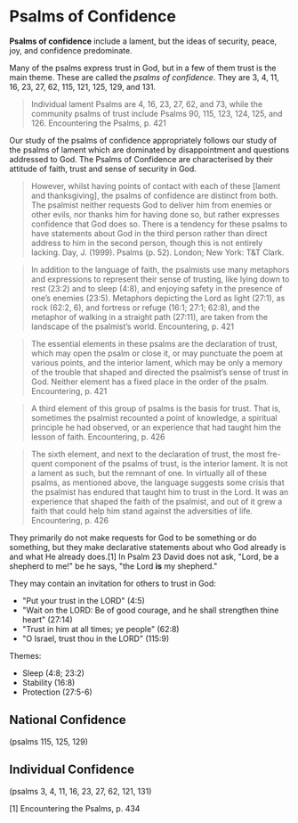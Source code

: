 # Psalms of Confidence

**Psalms of confidence** include a lament, but the ideas of security, peace, joy, and confidence predominate. 

Many of the psalms express trust in God, but in a few of them trust is the main theme. These are called the _psalms of confidence_. They are 3, 4, 11, 16, 23, 27, 62, 115, 121, 125, 129, and 131.

> Individual lament Psalms are 4, 16, 23, 27, 62, and 73, while the community psalms of trust  include Psalms 90, 115, 123, 124, 125, and 126.
> Encountering the Psalms, p. 421

Our study of the psalms of confidence appropriately follows our study of the psalms of lament which are dominated by disappointment and questions addressed to God. The Psalms of Confidence are characterised by their attitude of faith, trust and sense of security in God.

> However, whilst having points of contact with each of these [lament and thanksgiving], the psalms of confidence are distinct from both. The psalmist neither requests God to deliver him from enemies or other evils, nor thanks him for having done so, but rather expresses confidence that God does so. There is a tendency for these psalms to have statements about God in the third person rather than direct address to him in the second person, though this is not entirely lacking.
> Day, J. (1999). Psalms (p. 52). London; New York: T&T Clark.

>  In  addition to the language of faith, the psalmists use many metaphors  and expressions to represent their sense of trusting, like lying down  to rest (23:2) and to sleep (4:8), and enjoying safety in the presence  of one’s enemies (23:5). Metaphors depicting the Lord as light (27:1),  as rock (62:2, 6), and fortress or refuge (16:1; 27:1; 62:8), and the  metaphor of walking in a straight path (27:11), are taken from the  landscape of the psalmist’s world.
> Encountering, p. 421

> The essential elements in these psalms are the declaration of trust,  which may open the psalm or close it, or may punctuate the poem at  various points, and the interior lament, which may be only a memory  of the trouble that shaped and directed the psalmist’s sense of trust  in God. Neither element has a fixed place in the order of the psalm.  
> Encountering, p. 421

> A third element of this group of psalms is the basis for trust. That  is, sometimes the psalmist recounted a point of knowledge, a spiritual principle he had observed, or an experience that had taught him  the lesson of faith.
> Encountering, p. 426

> The sixth element, and next to the declaration of trust, the most fre-  quent component of the psalms of trust, is the interior lament. It is  not a lament as such, but the remnant of one. In virtually all of these  psalms, as mentioned above, the language suggests some crisis that  the psalmist has endured that taught him to trust in the Lord. It was  an experience that shaped the faith of the psalmist, and out of it grew  a faith that could help him stand against the adversities of life.  
> Encountering, p. 426

They primarily do not make requests for God to be something or do something, but they make declarative statements about who God already is and what He already does.[1] In Psalm 23 David does not ask, "Lord, be a shepherd to me!" be he says, "the Lord **is** my shepherd."

They may contain an invitation for others to trust in God:

* "Put your trust in the LORD" (4:5)
* "Wait on the LORD: Be of good courage, and he shall strengthen thine heart" (27:14)
* "Trust in him at all times; ye people" (62:8)
* "O Israel, trust thou in the LORD" (115:9)

Themes:

* Sleep (4:8; 23:2)
* Stability (16:8)
* Protection (27:5-6)

## National Confidence

(psalms 115, 125, 129)

## Individual Confidence

(psalms 3, 4, 11, 16, 23, 27, 62, 121, 131)


[1] Encountering the Psalms, p. 434